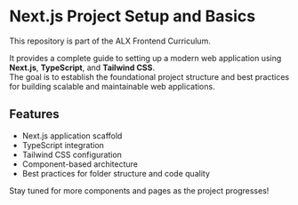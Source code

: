# Next.js Project Setup and Basics

This repository is part of the ALX Frontend Curriculum.

It provides a complete guide to setting up a modern web application using **Next.js**, **TypeScript**, and **Tailwind CSS**.  
The goal is to establish the foundational project structure and best practices for building scalable and maintainable web applications.


## Features
- Next.js application scaffold
- TypeScript integration
- Tailwind CSS configuration
- Component-based architecture
- Best practices for folder structure and code quality


Stay tuned for more components and pages as the project progresses!
